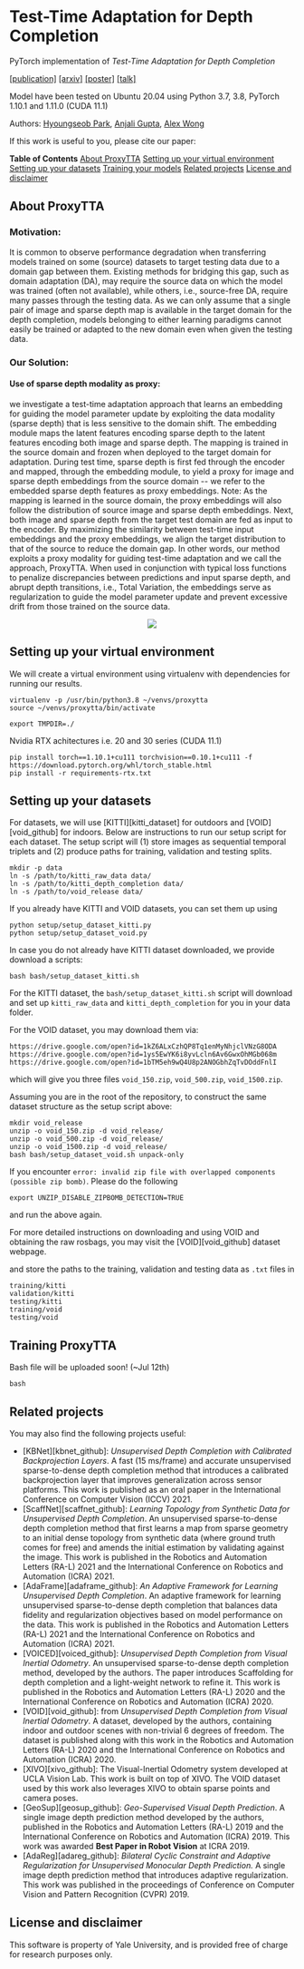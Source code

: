 # Test-Time Adaptation for Depth Completion

PyTorch implementation of *Test-Time Adaptation for Depth Completion*

[[publication]]() [[arxiv]](https://arxiv.org/pdf/2402.03312.pdf) [[poster]]() [[talk]]()

Model have been tested on Ubuntu 20.04 using Python 3.7, 3.8,  PyTorch 1.10.1 and 1.11.0 (CUDA 11.1)


Authors: [Hyoungseob Park](https://www.linkedin.com/in/tian-yu-liu), [Anjali Gupta](https://agrawalparth10.github.io/), [Alex Wong](https://www.cs.yale.edu/homes/wong-alex/)

If this work is useful to you, please cite our paper:

**Table of Contents**
[About ProxyTTA](#about-ProxyTTA)
[Setting up your virtual environment](#set-up-virtual-environment)
[Setting up your datasets](#set-up-datasets)
[Training your models](#training-ProxyTTA)
[Related projects](#related-projects)
[License and disclaimer](#license-disclaimer)

## About ProxyTTA <a name="about-ProxyTTA"></a>

### Motivation:

It is common to observe performance degradation when transferring models trained on some (source) datasets to target testing data due to a domain gap between them.
Existing methods for bridging this gap, such as domain adaptation (DA), may require the source data on which the model was trained (often not available), while others, i.e., source-free DA, require many passes through the testing data. As we can only assume that a single pair of image and sparse depth map is available in the target domain for the depth completion, models belonging to either learning paradigms cannot easily be trained or adapted to the new domain even when given the testing data.


### Our Solution:

#### Use of sparse depth modality as proxy:

we investigate a test-time adaptation approach that learns an embedding for guiding the model parameter update by exploiting the data modality (sparse depth) that is less sensitive to the domain shift. The embedding module maps the latent features encoding sparse depth to the latent features encoding both image and sparse depth. The mapping is trained in the source domain and frozen when deployed to the target domain for adaptation. During test time, sparse depth is first fed through the encoder and mapped, through the embedding module, to yield a proxy for image and sparse depth embeddings from the source domain -- we refer to the embedded sparse depth features as proxy embeddings. Note: As the mapping is learned in the source domain, the proxy embeddings will also follow the distribution of source image and sparse depth embeddings. Next, both image and sparse depth from the target test domain are fed as input to the encoder. By maximizing the similarity between test-time input embeddings and the proxy embeddings, we align the target distribution to that of the source to reduce the domain gap. In other words, our method exploits a proxy modality for guiding test-time adaptation and we call the approach, ProxyTTA. When used in conjunction with typical loss functions to penalize discrepancies between predictions and input sparse depth, and abrupt depth transitions, i.e., Total Variation, the embeddings serve as regularization to guide the model parameter update and prevent excessive drift from those trained on the source data.


<center>
<img src="figures/demo.gif">
</center>


## Setting up your virtual environment <a name="set-up-virtual-environment"></a>
We will create a virtual environment using virtualenv with dependencies for running our results.
```
virtualenv -p /usr/bin/python3.8 ~/venvs/proxytta
source ~/venvs/proxytta/bin/activate

export TMPDIR=./
```

Nvidia RTX achitectures i.e. 20 and 30 series (CUDA 11.1)
```
pip install torch==1.10.1+cu111 torchvision==0.10.1+cu111 -f https://download.pytorch.org/whl/torch_stable.html
pip install -r requirements-rtx.txt
```

## Setting up your datasets <a name="set-up-datasets"></a>


For datasets, we will use [KITTI][kitti_dataset] for outdoors and [VOID][void_github] for indoors. Below are instructions to run our setup script for each dataset. The setup script will (1) store images as sequential temporal triplets and (2) produce paths for training, validation and testing splits.
```
mkdir -p data
ln -s /path/to/kitti_raw_data data/
ln -s /path/to/kitti_depth_completion data/
ln -s /path/to/void_release data/
```

If you already have KITTI and VOID datasets, you can set them up using
```
python setup/setup_dataset_kitti.py
python setup/setup_dataset_void.py
```

In case you do not already have KITTI dataset downloaded, we provide download a scripts:
```
bash bash/setup_dataset_kitti.sh
```
For the KITTI dataset, the `bash/setup_dataset_kitti.sh` script will download and set up `kitti_raw_data` and `kitti_depth_completion` for you in your data folder.

For the VOID dataset, you may download them via:
```
https://drive.google.com/open?id=1kZ6ALxCzhQP8Tq1enMyNhjclVNzG8ODA
https://drive.google.com/open?id=1ys5EwYK6i8yvLcln6Av6GwxOhMGb068m
https://drive.google.com/open?id=1bTM5eh9wQ4U8p2ANOGbhZqTvDOddFnlI
```
which will give you three files `void_150.zip`, `void_500.zip`, `void_1500.zip`.

Assuming you are in the root of the repository, to construct the same dataset structure as the setup script above:
```
mkdir void_release
unzip -o void_150.zip -d void_release/
unzip -o void_500.zip -d void_release/
unzip -o void_1500.zip -d void_release/
bash bash/setup_dataset_void.sh unpack-only
```
If you encounter `error: invalid zip file with overlapped components (possible zip bomb)`. Please do the following
```
export UNZIP_DISABLE_ZIPBOMB_DETECTION=TRUE
```
and run the above again.

For more detailed instructions on downloading and using VOID and obtaining the raw rosbags, you may visit the [VOID][void_github] dataset webpage.

and store the paths to the training, validation and testing data as `.txt` files in
```
training/kitti
validation/kitti
testing/kitti
training/void
testing/void
```

## Training ProxyTTA <a name="training-ProxyTTA"></a>
Bash file will be uploaded soon! (~Jul 12th)
```
bash
```

## Related projects <a name="related-projects"></a>
You may also find the following projects useful:

- [KBNet][kbnet_github]: *Unsupervised Depth Completion with Calibrated Backprojection Layers*. A fast (15 ms/frame) and accurate unsupervised sparse-to-dense depth completion method that introduces a calibrated backprojection layer that improves generalization across sensor platforms. This work is published as an oral paper in the International Conference on Computer Vision (ICCV) 2021.
- [ScaffNet][scaffnet_github]: *Learning Topology from Synthetic Data for Unsupervised Depth Completion*. An unsupervised sparse-to-dense depth completion method that first learns a map from sparse geometry to an initial dense topology from synthetic data (where ground truth comes for free) and amends the initial estimation by validating against the image. This work is published in the Robotics and Automation Letters (RA-L) 2021 and the International Conference on Robotics and Automation (ICRA) 2021.
- [AdaFrame][adaframe_github]: *An Adaptive Framework for Learning Unsupervised Depth Completion*. An adaptive framework for learning unsupervised sparse-to-dense depth completion that balances data fidelity and regularization objectives based on model performance on the data. This work is published in the Robotics and Automation Letters (RA-L) 2021 and the International Conference on Robotics and Automation (ICRA) 2021.
- [VOICED][voiced_github]: *Unsupervised Depth Completion from Visual Inertial Odometry*. An unsupervised sparse-to-dense depth completion method, developed by the authors. The paper introduces Scaffolding for depth completion and a light-weight network to refine it. This work is published in the Robotics and Automation Letters (RA-L) 2020 and the International Conference on Robotics and Automation (ICRA) 2020.
- [VOID][void_github]: from *Unsupervised Depth Completion from Visual Inertial Odometry*. A dataset, developed by the authors, containing indoor and outdoor scenes with non-trivial 6 degrees of freedom. The dataset is published along with this work in the Robotics and Automation Letters (RA-L) 2020 and the International Conference on Robotics and Automation (ICRA) 2020.
- [XIVO][xivo_github]: The Visual-Inertial Odometry system developed at UCLA Vision Lab. This work is built on top of XIVO. The VOID dataset used by this work also leverages XIVO to obtain sparse points and camera poses.
- [GeoSup][geosup_github]: *Geo-Supervised Visual Depth Prediction*. A single image depth prediction method developed by the authors, published in the Robotics and Automation Letters (RA-L) 2019 and the International Conference on Robotics and Automation (ICRA) 2019. This work was awarded **Best Paper in Robot Vision** at ICRA 2019.
- [AdaReg][adareg_github]: *Bilateral Cyclic Constraint and Adaptive Regularization for Unsupervised Monocular Depth Prediction.* A single image depth prediction method that introduces adaptive regularization. This work was published in the proceedings of Conference on Computer Vision and Pattern Recognition (CVPR) 2019.

## License and disclaimer <a name="license-disclaimer"></a>
This software is property of Yale University, and is provided free of charge for research purposes only. 
